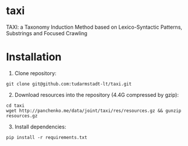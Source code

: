 # taxi
TAXI: a Taxonomy Induction Method based on Lexico-Syntactic Patterns, Substrings and Focused Crawling


# Installation 

1. Clone repository: 

  ```
  git clone git@github.com:tudarmstadt-lt/taxi.git
  ```

2. Download resources into the repository (4.4G compressed by gzip):

  ```
  cd taxi
  wget http://panchenko.me/data/joint/taxi/res/resources.gz && gunzip resources.gz
  ```

3. Install dependencies:

  ```
  pip install -r requirements.txt
  ```


